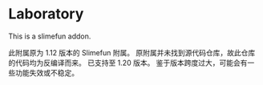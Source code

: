 # Laboratory
This is a slimefun addon.

此附属原为 1.12 版本的 Slimefun 附属。
原附属并未找到源代码仓库，故此仓库的代码均为反编译而来。
已支持至 1.20 版本。
鉴于版本跨度过大，可能会有一些功能失效或不稳定。
